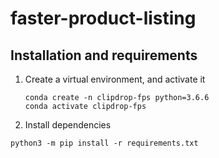 # faster-product-listing

## Installation and requirements

1. Create a virtual environment, and activate it

   ```:bash
   conda create -n clipdrop-fps python=3.6.6
   conda activate clipdrop-fps
   ```

2. Install dependencies

```:bash
python3 -m pip install -r requirements.txt
```
